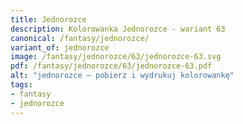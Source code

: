 ```yaml
---
title: Jednorozce
description: Kolorowanka Jednorozce - wariant 63
canonical: /fantasy/jednorozce/
variant_of: jednorozce
image: /fantasy/jednorozce/63/jednorozce-63.svg
pdf: /fantasy/jednorozce/63/jednorozce-63.pdf
alt: "jednorozce – pobierz i wydrukuj kolorowankę"
tags:
- fantasy
- jednorozce
---
```

